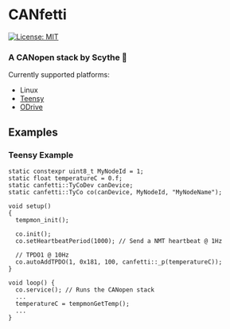 # CANfetti
[![License: MIT](https://img.shields.io/badge/License-MIT-yellow.svg)](https://opensource.org/licenses/MIT)

### A CANopen stack by Scythe 🎊

Currently supported platforms:
- Linux
- [Teensy](https://www.pjrc.com/teensy/)
- [ODrive](https://odriverobotics.com/)

## Examples

### Teensy Example
```
static constexpr uint8_t MyNodeId = 1;
static float temperatureC = 0.f;
static canfetti::TyCoDev canDevice;
static canfetti::TyCo co(canDevice, MyNodeId, "MyNodeName");

void setup()
{
  tempmon_init();

  co.init();
  co.setHeartbeatPeriod(1000); // Send a NMT heartbeat @ 1Hz

  // TPDO1 @ 10Hz
  co.autoAddTPDO(1, 0x181, 100, canfetti::_p(temperatureC));
}

void loop() {
  co.service(); // Runs the CANopen stack
  ...
  temperatureC = tempmonGetTemp();
  ...
}
```